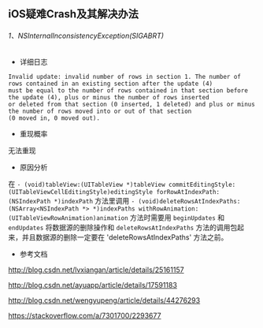 ## iOS疑难Crash及其解决办法

###### 1、NSInternalInconsistencyException(SIGABRT)

* 详细日志

```
Invalid update: invalid number of rows in section 1. The number of rows contained in an existing section after the update (4)
must be equal to the number of rows contained in that section before the update (4), plus or minus the number of rows inserted
or deleted from that section (0 inserted, 1 deleted) and plus or minus the number of rows moved into or out of that section 
(0 moved in, 0 moved out).
```

* 重现概率

无法重现

* 原因分析

在 `- (void)tableView:(UITableView *)tableView commitEditingStyle:(UITableViewCellEditingStyle)editingStyle forRowAtIndexPath:(NSIndexPath *)indexPath` 方法里调用 `- (void)deleteRowsAtIndexPaths:(NSArray<NSIndexPath *> *)indexPaths withRowAnimation:(UITableViewRowAnimation)animation` 方法时需要用
`beginUpdates` 和 `endUpdates` 将数据源的删除操作和 `deleteRowsAtIndexPaths` 方法的调用包起来，并且数据源的删除一定要在 'deleteRowsAtIndexPaths' 方法之前。

* 参考文档

http://blog.csdn.net/lvxiangan/article/details/25161157

http://blog.csdn.net/ayuapp/article/details/17591183

http://blog.csdn.net/wengyupeng/article/details/44276293

https://stackoverflow.com/a/7301700/2293677









